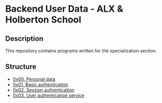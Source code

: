 # Backend User Data - ALX & Holberton School

## Description
This repository contains programs written for the specialization section.


## Structure


* [0x00. Personal data](./0x00-personal_data/)
* [0x01. Basic authentication](./0x01-Basic_authentication/)
* [0x02. Session authentication](./0x02-Session_authentication/)
* [0x03. User authentication service](./0x03-user_authentication_service/)